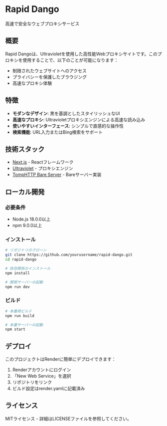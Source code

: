 # Rapid Dango

高速で安全なウェブプロキシサービス

## 概要

Rapid Dangoは、Ultravioletを使用した高性能Webプロキシサイトです。このプロキシを使用することで、以下のことが可能になります：

- 制限されたウェブサイトへのアクセス
- プライバシーを保護したブラウジング
- 高速なプロキシ体験

## 特徴

- **モダンなデザイン**: 黒を基調としたスタイリッシュなUI
- **高速なプロキシ**: Ultravioletプロキシエンジンによる高速な読み込み
- **使いやすいインターフェース**: シンプルで直感的な操作性
- **検索機能**: URL入力またはBing検索をサポート

## 技術スタック

- [Next.js](https://nextjs.org/) - Reactフレームワーク
- [Ultraviolet](https://github.com/titaniumnetwork-dev/Ultraviolet) - プロキシエンジン
- [TompHTTP Bare Server](https://github.com/tomphttp/bare-server-node) - Bareサーバー実装

## ローカル開発

### 必要条件

- Node.js 18.0.0以上
- npm 9.0.0以上

### インストール

```bash
# リポジトリのクローン
git clone https://github.com/yourusername/rapid-dango.git
cd rapid-dango

# 依存関係のインストール
npm install

# 開発サーバーの起動
npm run dev
```

### ビルド

```bash
# 本番用ビルド
npm run build

# 本番サーバーの起動
npm start
```

## デプロイ

このプロジェクトはRenderに簡単にデプロイできます：

1. Renderアカウントにログイン
2. 「New Web Service」を選択
3. リポジトリをリンク
4. ビルド設定はrender.yamlに記載済み

## ライセンス

MITライセンス - 詳細はLICENSEファイルを参照してください。
